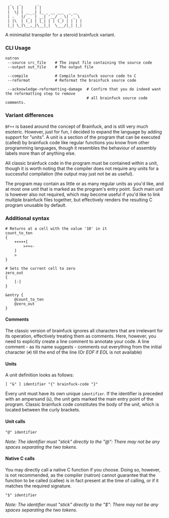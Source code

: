 ```ebnf
  _   _       _                   
 | \ | |     | |                  
 |  \| | __ _| |_ _ __ ___  _ __  
 | . ` |/ _` | __| '__/ _ \| '_ \ 
 | |\  | (_| | |_| | | (_) | | | |
 |_| \_|\__,_|\__|_|  \___/|_| |_|
```

A minimalist transpiler for a steroid brainfuck variant.

### CLI Usage

```shell
natron
 --source src_file    # The input file containing the source code
 --output out_file    # The output file
 
 --compile            # Compile brainfuck source code to C
 --reformat           # Reformat the brainfuck source code
 
 --acknowledge-reformatting-damage  # Confirm that you do indeed want the reformatting step to remove
                                    # all brainfuck source code comments.
```

### Variant differences

`BF++` is based around the concept of Brainfuck, and is still very much esoteric.
However, just for fun, I decided to expand the language by adding support for "units".
A unit is a section of the program that can be executed (called) by brainfuck code like regular functions
you know from other programming languages, though it resembles the behaviour of assembly labels more than of anything
else.

All classic brainfuck code in the program must be contained within a unit, though it is worth noting that the
compiler does not require any units for a successful compilation (the output may just not be as useful).

The program may contain as little or as many regular units as you'd like, and at most one unit that is marked as the
program's entry point. Such main unit is however also not required, which may become useful if you'd like to
link multiple brainfuck files together, but effectively renders the resulting C program unusable by default.

### Additional syntax
```brainfuck
# Returns at a cell with the value '10' in it
count_to_ten
{
    +++++[
        >++<-
    ]
    >
}

# Sets the current cell to zero
zero_out
{
    [-]
}

&entry {
    @count_to_ten
    @zero_out
}
```

#### Comments
The classic version of brainfuck ignores all characters that are irrelevant for its operation, effectively
treating them as comments. Here, however, you need to explicitly create a line comment to annotate your
code. A line comment - as its name suggests - comments out everything from the initial character (`#`) till the
end of the line (Or _EOF_ if _EOL_ is not available)

#### Units
A unit definition looks as follows:
```ebnf
[ "&" ] identifier "{" brainfuck-code "}"
```
Every unit must have its own unique `identifier`. If the identifier is preceded with an ampersand (`&`),
the unit gets marked the main entry point of the program. Classic brainfuck code constitutes the body of the unit, which
is located between the curly brackets.

#### Unit calls
```ebnf
"@" identifier
```
_Note: The identifier must "stick" directly to the "@": There may not be any spaces separating the two tokens._

#### Native C calls
You may directly call a native C function if you choose. Doing so, however, is not recommended, as the compiler (natron) cannot guarantee
that the function to be called (callee) is in fact present at the time of calling, or if it matches the required signature.

```ebnf
"$" identifier
```

_Note: The identifier must "stick" directly to the "$": There may not be any spaces separating the two tokens._